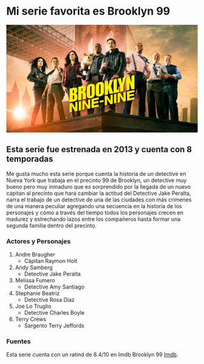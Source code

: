 # Mi serie favorita es Brooklyn 99
![](https://github.com/Di3g0-01/Brooklyn99/blob/main/1366_2000.jpeg)
## Esta serie fue estrenada en 2013 y cuenta con 8 temporadas
Me gusta mucho esta serie porque cuenta la historia de un detective en Nueva York que trabaja en el precinto 99 de Brooklyn, un detective muy bueno pero muy inmaduro que es sorprendido por la llegada de un nuevo cápitan al precinto que hará cambiar la actitud del Detective Jake Peralta, narra el trabajo de un detective de una de las ciudades con más crimenes de una manera peculiar agregando una secuencia en la historia de los personajes y cómo a través del tiempo todos los personajes crecen en madurez y estrechando lazos entre los compañeros hasta formar una segunda familia dentro del precinto.
### Actores y Personajes
1. Andre Braugher
    - Cápitan Raymon Holt
2. Andy Samberg
    - Detective Jake Peralta
3. Melissa Fumero
    - Detective Amy Santiago
4. Stephanie Beatriz
    - Detective Rosa Díaz
5. Joe Lo Truglio 
    - Detective Charles Boyle
6. Terry Crews
    - Sargento Terry Jeffords

### Fuentes
Esta serie cuenta con un ratind de 8.4/10 en Imdb
Brooklyn 99 [Imdb](https://www.imdb.com/title/tt2467372/).
